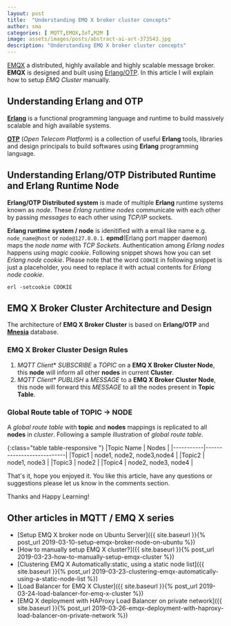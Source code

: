 ```yaml
---
layout: post
title:  "Understanding EMQ X broker cluster concepts"
author: sma
categories: [ MQTT,EMQX,IoT,M2M ]
image: assets/images/posts/abstract-ai-art-373543.jpg
description: "Understanding EMQ X broker cluster concepts"
---
```


[EMQX](https://www.emqx.io/) a distributed, highly available and highly scalable message broker. **EMQX** is designed and built using [Erlang/OTP](https://github.com/erlang/otp). In this article I will explain how to setup *EMQ Cluster* manually. 

## Understanding Erlang and OTP

[**Erlang**](https://learnyousomeerlang.com/content) is a functional programming language and runtime to build massively scalable and high available systems.

[**OTP**](http://erlang.org/doc/system_architecture_intro/sys_arch_intro.html) (*Open Telecom Platform*) is a collection of useful **Erlang** tools, libraries and design principals to build softwares using **Erlang** programming language.

## Understanding Erlang/OTP Distributed Runtime and Erlang Runtime Node

**Erlang/OTP Distributed system** is made of multiple **Erlang** runtime systems known as *node*. These *Erlang runtime nodes* communicate with each other by passing *messages* to each other using *TCP/IP* sockets.

**Erlang runtime system / node** is idenitified with a email like name e.g. `node_name@host` or `node@127.0.0.1`. **epmd**(Erlang port mapper daemon) maps the *node name* with *TCP Sockets*. Authentication among *Erlang nodes* happens using *magic cookie*. Following snippet shows how you can set *Erlang node cookie*. Please note that the word `COOKIE` in following snippet is just a placeholder, you need to replace it with actual contents for *Erlang node cookie*.

```
erl -setcookie COOKIE
```

## EMQ X Broker Cluster Architecture and Design

The architecture of **EMQ X Broker Cluster** is based on **Erlang/OTP** and [**Mnesia**](http://erlang.org/doc/man/mnesia.html) database.

### EMQ X Broker Cluster Design Rules
1. *MQTT Client** *SUBSCRIBE* a *TOPIC* on a **EMQ X Broker Cluster Node**, this **node** will inform all other **nodes** in current **Cluster**.
2. *MQTT Client** *PUBLISH* a *MESSAGE* to a **EMQ X Broker Cluster Node**, this node will forward this *MESSAGE* to all the nodes present in **Topic Table**.


### Global Route table of TOPIC -> NODE
A *global route table* with **topic** and **nodes** mappings is replicated to all **nodes** in *cluster*. Following a sample illustration of *global route table*.

{:class="table table-responsive "}
|Topic Name | Nodes                     |
|-----------|---------------------------|
|Topic1     | node1, node2, node3,node4 |
|Topic2     | node1, node3              |
|Topic3     | node2                     |
|Topic4     | node2, node3, node4       |



That's it, hope you enjoyed it. You like this article, have any questions or suggestions please let us know in the comments section.

Thanks and Happy Learning!

## Other articles in MQTT / EMQ X  series
- [Setup EMQ X broker node on Ubuntu Server]({{ site.baseurl }}{% post_url 2019-03-10-setup-emqx-broker-node-on-ubuntu %})
- [How to manually setup EMQ X cluster?]({{ site.baseurl }}{% post_url 2019-03-23-how-to-manually-setup-emqx-cluster %})
- [Clustering EMQ X Automatically:static, using a static node list]({{ site.baseurl }}{% post_url 2019-03-23-clustering-emqx-automatically-using-a-static-node-list %})
- [Load Balancer for EMQ X Cluster]({{ site.baseurl }}{% post_url 2019-03-24-load-balancer-for-emq-x-cluster %})
- [EMQ X deployment with HAProxy Load Balancer on private network]({{ site.baseurl }}{% post_url 2019-03-26-emqx-deployment-with-haproxy-load-balancer-on-private-network %})